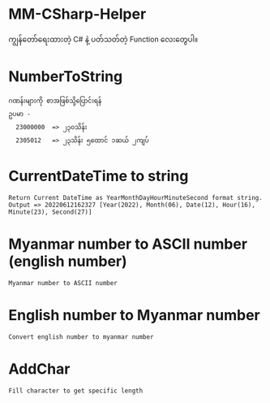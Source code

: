 # MM-CSharp-Helper

ကျွန်တော်ရေးထားတဲ့ C# နဲ့ ပတ်သတ်တဲ့ Function လေးတွေပါ။

# NumberToString
    ဂဏန်းများကို စာအဖြစ်သို့ပြောင်းရန် 
    ဥပမာ - 
      23000000  => ၂၃၀သိန်း
      2305012   => ၂၃သိန်း ၅ထောင် ၁ဆယ် ၂ကျပ်
  
# CurrentDateTime to string
    Return Current DateTime as YearMonthDayHourMinuteSecond format string.
    Output => 20220612162327 [Year(2022), Month(06), Date(12), Hour(16), Minute(23), Second(27)]
   
# Myanmar number to ASCII number (english number)
    Myanmar number to ASCII number
    
# English number to Myanmar number
    Convert english number to myanmar number
    
# AddChar
    Fill character to get specific length
